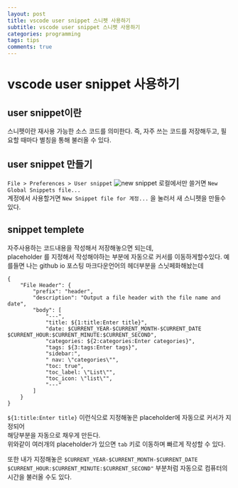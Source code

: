 ```yaml
---
layout: post
title: vscode user snippet 스니펫 사용하기
subtitle: vscode user snippet 스니펫 사용하기
categories: programming
tags: tips
comments: true
---
```


# vscode user snippet 사용하기

## user snippet이란
스니펫이란 재사용 가능한 소스 코드를 의미한다.
즉, 자주 쓰는 코드를 저장해두고, 필요할 때마다 별칭을 통해 불러올 수 있다.

## user snippet 만들기
`File > Preferences > User snippet` 
![new snippet](https://www.moongchi.dev/wp-content/images/16_1.png)
로컬에서만 쓸거면 `New Global Snippets file...`  
계정에서 사용할거면 `New Snippet file for 계정...` 을 눌러서 새 스니펫을 만들수있다.

## snippet templete
자주사용하는 코드내용을 작성해서 저장해놓으면 되는데,  
placeholder 를 지정해서 작성해야하는 부분에 자동으로 커서를 이동하게할수있다.
예를들면 나는 github io 포스팅 마크다운언어의 헤더부분을 스닛페화해놨는데 
```
{
	"File Header": {
		"prefix": "header",
		"description": "Output a file header with the file name and date",
		"body": [
			"---",
			"title: ${1:title:Enter title}",
			"date: $CURRENT_YEAR-$CURRENT_MONTH-$CURRENT_DATE $CURRENT_HOUR:$CURRENT_MINUTE:$CURRENT_SECOND",
			"categories: ${2:categories:Enter categories}",
			"tags: ${3:tags:Enter tags}",
			"sidebar:",
			" nav: \"categories\"",
			"toc: true",
			"toc_label: \"List\"",
			"toc_icon: \"list\"",
			"---"
		]
	}
}
``` 
`${1:title:Enter title}` 이런식으로 지정해놓은 placeholder에 자동으로 커서가 지정되어  
해당부분을 자동으로 채우게 만든다.  
위와같이 여러개의 placeholder가 있으면 `tab` 키로 이동하며 빠르게 작성할 수 있다.  

또한 내가 지정해놓은 `$CURRENT_YEAR-$CURRENT_MONTH-$CURRENT_DATE $CURRENT_HOUR:$CURRENT_MINUTE:$CURRENT_SECOND"` 부분처럼
자동으로 컴퓨터의 시간을 불러올 수도 있다. 